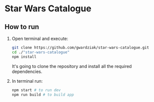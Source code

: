 # Star Wars Catalogue

## How to run

1. Open terminal and execute:

   ```bash
   git clone https://github.com/gwardziak/star-wars-catalogue.git
   cd ./"star-wars-catalogue"
   npm install
   ```

   It's going to clone the repository and install all the required dependencies.

2. In terminal run:

   ```bash
   npm start # to run dev
   npm run build # to build app

   ```
